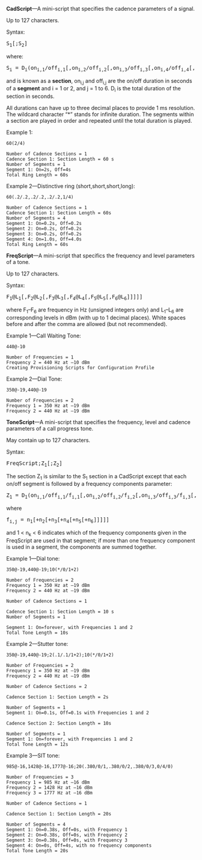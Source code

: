 **CadScript**—A mini-script that specifies the cadence parameters of a signal.

Up to 127 characters. 

Syntax: 

<pre>S<sub>1</sub>[;S<sub>2</sub>]</pre> 

where: 

<pre>S<sub>i</sub> = D<sub>i</sub>(on<sub>i,1</sub>/off<sub>i,1</sub>[,on<sub>i,2</sub>/off<sub>i,2</sub>[,on<sub>i,3</sub>/off<sub>i,3</sub>[,on<sub>i,4</sub>/off<sub>i,4</sub>[,on<sub>i,5</sub>/off<sub>i,5</sub>[,on<sub>i,6</sub>/off<sub>i,6</sub>]]]]])</pre>
and is known as a **section**, on<sub>i,j</sub> and off<sub>i,j</sub> are the on/off duration in seconds of a **segment** and i =
1 or 2, and j = 1 to 6. D<sub>i</sub> is the total duration of the section in seconds. 

All durations can have up to three decimal places to provide 1 ms resolution.
The wildcard character “*” stands for infinite duration. The segments within
a section are played in order and repeated until the total duration is played.

Example 1:

    60(2/4)
    
    Number of Cadence Sections = 1
    Cadence Section 1: Section Length = 60 s
    Number of Segments = 1
    Segment 1: On=2s, Off=4s
    Total Ring Length = 60s

Example 2—Distinctive ring (short,short,short,long):

    60(.2/.2,.2/.2,.2/.2,1/4)
    
    Number of Cadence Sections = 1
    Cadence Section 1: Section Length = 60s
    Number of Segments = 4
    Segment 1: On=0.2s, Off=0.2s
    Segment 2: On=0.2s, Off=0.2s
    Segment 3: On=0.2s, Off=0.2s
    Segment 4: On=1.0s, Off=4.0s
    Total Ring Length = 60s


**FreqScript**—A mini-script that specifics the frequency and level
parameters of a tone.

Up to 127 characters. 

Syntax: 

<pre>F<sub>1</sub>@L<sub>1</sub>[,F<sub>2</sub>@L<sub>2</sub>[,F<sub>3</sub>@L<sub>3</sub>[,F<sub>4</sub>@L<sub>4</sub>[,F<sub>5</sub>@L<sub>5</sub>[,F<sub>6</sub>@L<sub>6</sub>]]]]]</pre> 

where F<sub>1</sub>–F<sub>6</sub> are frequency in
Hz (unsigned integers only) and L<sub>1</sub>–L<sub>6</sub> are corresponding levels in dBm (with
up to 1 decimal places). White spaces before and after the comma are
allowed (but not recommended).

Example 1—Call Waiting Tone:

    440@-10
    
    Number of Frequencies = 1
    Frequency 2 = 440 Hz at –10 dBm
    Creating Provisioning Scripts for Configuration Profile


Example 2—Dial Tone:

    350@-19,440@-19
    
    Number of Frequencies = 2
    Frequency 1 = 350 Hz at –19 dBm
    Frequency 2 = 440 Hz at –19 dBm


**ToneScript**—A mini-script that specifies the frequency, level and cadence
parameters of a call progress tone. 

May contain up to 127 characters.

Syntax: 

<pre>FreqScript;Z<sub>1</sub>[;Z<sub>2</sub>]</pre> 

The section Z<sub>1</sub> is similar to the S<sub>1</sub> section in a
CadScript except that each on/off segment is followed by a frequency
components parameter: 
<pre>Z<sub>1</sub> = D<sub>1</sub>(on<sub>i,1</sub>/off<sub>i,1</sub>/f<sub>i,1</sub>[,on<sub>i,2</sub>/off<sub>i,2</sub>/f<sub>i,2</sub>[,on<sub>i,3</sub>/off<sub>i,3</sub>/f<sub>i,3</sub>[,on<sub>i,4</sub>/off<sub>i,4</sub>/f<sub>i,4</sub>[,on<sub>i,5</sub>/off<sub>i,5</sub>/f<sub>i,5</sub> [,on<sub>i,6</sub>/off<sub>i,6</sub>/f<sub>i,6</sub>]]]]])
</pre>

where 

<pre>f<sub>i,j</sub> = n<sub>1</sub>[+n<sub>2</sub>[+n<sub>3</sub>[+n<sub>4</sub>[+n<sub>5</sub>[+n<sub>6</sub>]]]]]</pre> 

and 1 < n<sub>k</sub> < 6 indicates which of the frequency
components given in the FreqScript are used in that segment; if more than
one frequency component is used in a segment, the components are
summed together.

Example 1—Dial tone:

    350@-19,440@-19;10(*/0/1+2)
    
    Number of Frequencies = 2
    Frequency 1 = 350 Hz at –19 dBm
    Frequency 2 = 440 Hz at –19 dBm
    
    Number of Cadence Sections = 1
    
    Cadence Section 1: Section Length = 10 s
    Number of Segments = 1
    
    Segment 1: On=forever, with Frequencies 1 and 2
    Total Tone Length = 10s

Example 2—Stutter tone:

    350@-19,440@-19;2(.1/.1/1+2);10(*/0/1+2)
    
    Number of Frequencies = 2
    Frequency 1 = 350 Hz at –19 dBm
    Frequency 2 = 440 Hz at –19 dBm
    
    Number of Cadence Sections = 2
    
    Cadence Section 1: Section Length = 2s
    
    Number of Segments = 1
    Segment 1: On=0.1s, Off=0.1s with Frequencies 1 and 2
    
    Cadence Section 2: Section Length = 10s
    
    Number of Segments = 1
    Segment 1: On=forever, with Frequencies 1 and 2
    Total Tone Length = 12s

Example 3—SIT tone:

    985@-16,1428@-16,1777@-16;20(.380/0/1,.380/0/2,.380/0/3,0/4/0)
    
    Number of Frequencies = 3
    Frequency 1 = 985 Hz at –16 dBm
    Frequency 2 = 1428 Hz at –16 dBm
    Frequency 3 = 1777 Hz at –16 dBm
    
    Number of Cadence Sections = 1
    
    Cadence Section 1: Section Length = 20s
    
    Number of Segments = 4
    Segment 1: On=0.38s, Off=0s, with Frequency 1
    Segment 2: On=0.38s, Off=0s, with Frequency 2
    Segment 3: On=0.38s, Off=0s, with Frequency 3
    Segment 4: On=0s, Off=4s, with no frequency components
    Total Tone Length = 20s

